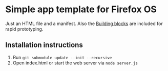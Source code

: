 # Simple app template for Firefox OS

Just an HTML file and a manifest. Also the [Building blocks](http://buildingfirefoxos.com/building-blocks/) are included for rapid prototyping.

## Installation instructions

1. Run `git submodule update --init --recursive`
2. Open index.html or start the web server via `node server.js`
